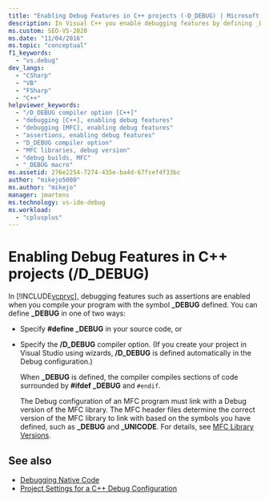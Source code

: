 ```yaml
---
title: "Enabling Debug Features in C++ projects (-D_DEBUG) | Microsoft Docs"
description: In Visual C++ you enable debugging features by defining _DEBUG. Learn how to do this, and learn how to link an MFC program in order to debug it.
ms.custom: SEO-VS-2020
ms.date: "11/04/2016"
ms.topic: "conceptual"
f1_keywords:
  - "vs.debug"
dev_langs:
  - "CSharp"
  - "VB"
  - "FSharp"
  - "C++"
helpviewer_keywords:
  - "/D_DEBUG compiler option [C++]"
  - "debugging [C++], enabling debug features"
  - "debugging [MFC], enabling debug features"
  - "assertions, enabling debug features"
  - "D_DEBUG compiler option"
  - "MFC libraries, debug version"
  - "debug builds, MFC"
  - "_DEBUG macro"
ms.assetid: 276e2254-7274-435e-ba4d-67fcef4f33bc
author: "mikejo5000"
ms.author: "mikejo"
manager: jmartens
ms.technology: vs-ide-debug
ms.workload:
  - "cplusplus"
---
```

# Enabling Debug Features in C++ projects (/D_DEBUG)
In [!INCLUDE[vcprvc](../code-quality/includes/vcprvc_md.md)], debugging features such as assertions are enabled when you compile your program with the symbol **_DEBUG** defined. You can define **_DEBUG** in one of two ways:

- Specify **#define _DEBUG** in your source code, or

- Specify the **/D_DEBUG** compiler option. (If you create your project in Visual Studio using wizards, **/D_DEBUG** is defined automatically in the Debug configuration.)

  When **_DEBUG** is defined, the compiler compiles sections of code surrounded by **#ifdef _DEBUG** and `#endif`.

  The Debug configuration of an MFC program must link with a Debug version of the MFC library. The MFC header files determine the correct version of the MFC library to link with based on the symbols you have defined, such as **_DEBUG** and **_UNICODE**. For details, see [MFC Library Versions](/cpp/mfc/mfc-library-versions).

## See also
- [Debugging Native Code](../debugger/debugging-native-code.md)
- [Project Settings for a C++ Debug Configuration](../debugger/project-settings-for-a-cpp-debug-configuration.md)